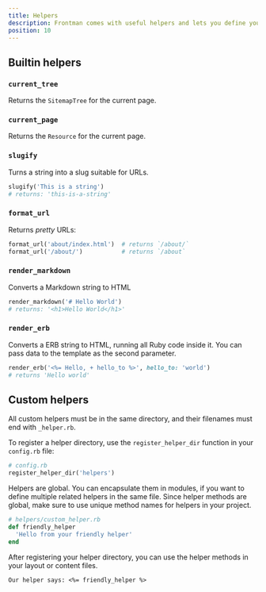 ```yaml
---
title: Helpers
description: Frontman comes with useful helpers and lets you define your own.
position: 10
---
```


## Builtin helpers

### `current_tree`

Returns the `SitemapTree` for the current page.

### `current_page`

Returns the `Resource` for the current page.

### `slugify`

Turns a string into a slug suitable for URLs.

```rb
slugify('This is a string')
# returns: 'this-is-a-string'
```

### `format_url`

Returns _pretty_ URLs:

```rb
format_url('about/index.html')  # returns `/about/`
format_url('/about/')           # returns `/about`
```

### `render_markdown`

Converts a Markdown string to HTML

```rb
render_markdown('# Hello World')
# returns: '<h1>Hello World</h1>'
```

### `render_erb`

Converts a ERB string to HTML, running all Ruby code inside it.
You can pass data to the template as the second parameter.

<!-- vale off -->
<!-- false flag of `hello_to` -->

```rb
render_erb('<%= Hello, + hello_to %>', hello_to: 'world')
# returns 'Hello world'
```

<!-- vale on -->

## Custom helpers

All custom helpers must be in the same directory,
and their filenames must end with `_helper.rb`.

To register a helper directory, use the `register_helper_dir` function
in your `config.rb` file:

```rb
# config.rb
register_helper_dir('helpers')
```

Helpers are global. You can encapsulate them in modules,
if you want to define multiple related helpers in the same file.
Since helper methods are global,
make sure to use unique method names for helpers in your project.

```rb
# helpers/custom_helper.rb
def friendly_helper
  'Hello from your friendly helper'
end
```

After registering your helper directory,
you can use the helper methods in your layout or content files.

<!-- vale off -->

```erb
Our helper says: <%= friendly_helper %>
```
